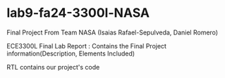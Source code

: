 # lab9-fa24-3300l-NASA
Final Project From Team NASA (Isaias Rafael-Sepulveda, Daniel Romero)



ECE3300L Final Lab Report : Contains the Final Project information(Description, Elements Included)

RTL contains our project's code
